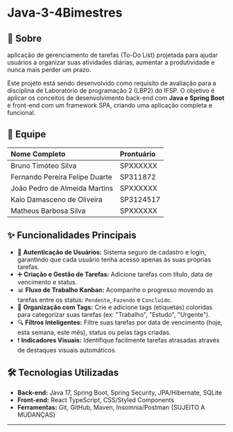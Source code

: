 # Java-3-4Bimestres
## 📖 Sobre

 aplicação de gerenciamento de tarefas (To-Do List) projetada para ajudar usuários a organizar suas atividades diárias, aumentar a produtividade e nunca mais perder um prazo.

Este projeto está sendo desenvolvido como requisito de avaliação para a disciplina de Laboratório de programação 2 (LBP2) do IFSP. O objetivo é aplicar os conceitos de desenvolvimento back-end com **Java e Spring Boot** e front-end com um framework SPA, criando uma aplicação completa e funcional.

## 👥 Equipe

| Nome Completo | Prontuário |
| :--- | :--- | 
| Bruno Timóteo Silva             | SPXXXXXX | 
| Fernando Pereira Felipe Duarte  | SP311872 |  
| João Pedro de Almeida Martins   | SPXXXXXX |
| Kaio Damasceno de Oliveira      | SP3124517|
| Matheus Barbosa Silva           | SPXXXXXX |

## ✨ Funcionalidades Principais

* 🔐 **Autenticação de Usuários:** Sistema seguro de cadastro e login, garantindo que cada usuário tenha acesso apenas às suas próprias tarefas.
* ➕ **Criação e Gestão de Tarefas:** Adicione tarefas com título, data de vencimento e status.
* 📊 **Fluxo de Trabalho Kanban:** Acompanhe o progresso movendo as tarefas entre os status: `Pendente`, `Fazendo` e `Concluído`.
* 🎨 **Organização com Tags:** Crie e adicione tags (etiquetas) coloridas para categorizar suas tarefas (ex: "Trabalho", "Estudo", "Urgente").
* 🔍 **Filtros Inteligentes:** Filtre suas tarefas por data de vencimento (hoje, esta semana, este mês), status ou pelas tags criadas.
* ❗ **Indicadores Visuais:** Identifique facilmente tarefas atrasadas através de destaques visuais automáticos.

## 🛠️ Tecnologias Utilizadas

* **Back-end:** Java 17, Spring Boot, Spring Security, JPA/Hibernate, SQLite
* **Front-end:** React  TypeScript, CSS/Styled Components
* **Ferramentas:** Git, GitHub, Maven, Insomnia/Postman
{SUJEITO A MUDANÇAS}
---
